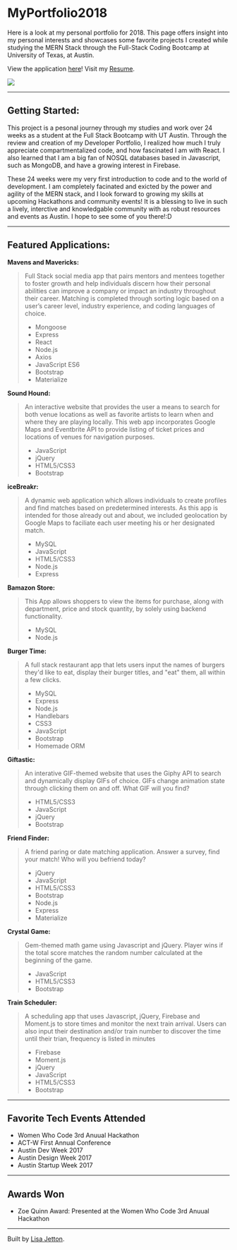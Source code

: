 # MyPortfolio2018
Here is a look at my personal portfolio for 2018.  This page offers insight into my personal interests and showcases some favorite projects I created while studying the MERN Stack through the Full-Stack Coding Bootcamp at University of Texas, at Austin.

View the application [here](http://lisajetton.com)!
Visit my [Resume](https://drive.google.com/file/d/1mXtpceVOQoXLdzVZAFKxrpo0gvfFzeHP/view?usp=sharing).

![](https://media.giphy.com/media/9dgkxA74k2WDS/giphy.gif)

- - - -
 ## Getting Started: ##
This project is a pesonal journey through my studies and work over 24 weeks as a student at the Full Stack Bootcamp with UT Austin.  Through the review and creation of my Developer Portfolio, I realized how much I truly appreciate compartmentalized code, and how fascinated I am with React.  I also learned that I am a big fan of NOSQL databases based in Javascript, such as MongoDB, and have a growing interest in Firebase.  

These 24 weeks were my very first introduction to code and to the world of development. I am completely facinated and exicted by the power and agility of the MERN stack, and I look forward to growing my skills at upcoming Hackathons and community events! It is a blessing to  live in such a lively, interctive and knowledgable community with as robust resources and events as Austin. I hope to see some of you there!:D 
- - - -


 ## Featured Applications: ##

**Mavens and Mavericks:** 
>Full Stack social media app that pairs mentors and mentees together to foster growth and help individuals discern how their personal abilities can improve a company or impact an industry throughout their career. Matching is completed through sorting logic based on a user’s career level, industry experience, and coding languages of choice.
>- Mongoose
>- Express
>- React
>- Node.js
>- Axios
>- JavaScript ES6
>- Bootstrap
>- Materialize

**Sound Hound:**
>An interactive website that provides the user a means to search for both venue locations as well as favorite artists to learn when and where they are playing locally. This web app incorporates Google Maps and Eventbrite API to provide listing of ticket prices and locations of venues for navigation purposes.
>- JavaScript
>- jQuery
>- HTML5/CSS3
>- Bootstrap

**iceBreakr:**
>A dynamic web application which allows individuals to create profiles and find matches based on predetermined interests. As this app is intended for those already out and about, we included geolocation by Google Maps to faciliate each user meeting his or her designated match.
>- MySQL
>- JavaScript
>- HTML5/CSS3
>- Node.js
>- Express

**Bamazon Store:**
>This App allows shoppers to view the items for purchase, along with department, price and stock quantity, by solely using backend functionality.
>- MySQL
>- Node.js

**Burger Time:**
>A full stack restaurant app that lets users input the names of burgers they'd like to eat, display their burger titles, and "eat" them, all within a few clicks.
>- MySQL
>- Express
>- Node.js
>- Handlebars
>- CSS3
>- JavaScript
>- Bootstrap
>- Homemade ORM

**Giftastic:**
>An interative GIF-themed website that uses the Giphy API to search and dynamically display GIFs of choice. GIFs change animation state through clicking them on and off. What GIF will you find?
>- HTML5/CSS3
>- JavaScript
>- jQuery
>- Bootstrap

**Friend Finder:**
>A friend paring or date matching application. Answer a survey, find your match! Who will you befriend today?
>- jQuery
>- JavaScript
>- HTML5/CSS3
>- Bootstrap
>- Node.js
>- Express
>- Materialize

**Crystal Game:**
>Gem-themed math game using Javascript and jQuery. Player wins if the total score matches the random number calculated at the beginning of the game.
>- JavaScript
>- HTML5/CSS3
>- Bootstrap

**Train Scheduler:**
>A scheduling app that uses Javascript, jQuery, Firebase and Moment.js to store times and monitor the next train arrival. Users can also input their destination and/or train number to discover the time until their trian, frequency is listed in minutes
>- Firebase
>- Moment.js
>- jQuery
>- JavaScript
>- HTML5/CSS3
>- Bootstrap

- - - -
 ## Favorite Tech Events Attended ##
- Women Who Code 3rd Anuual Hackathon
- ACT-W First Annual Conference
- Austin Dev Week 2017
- Austin Design Week 2017
- Austin Startup Week 2017

- - - -
 ## Awards Won ##
 - Zoe Quinn Award: Presented at the Women Who Code 3rd Anuual Hackathon
- - - -

Built by [Lisa Jetton](https://github.com/JettTech/).
